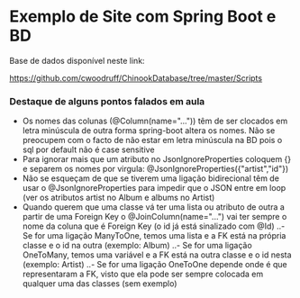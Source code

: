 # Exemplo de Site com Spring Boot e BD

Base de dados disponível neste link:

https://github.com/cwoodruff/ChinookDatabase/tree/master/Scripts

### Destaque de alguns pontos falados em aula

- Os nomes das colunas (@Column(name="...")) têm de ser clocados em letra minúscula de outra forma spring-boot altera os nomes. Não se preocupem com o facto de não estar em letra minúscula na BD pois o sql por default não é case sensitive 
- Para ignorar mais que um atributo no JsonIgnoreProperties coloquem {} e separem os nomes por virgula: @JsonIgnoreProperties({"artist","id"})
- Não se esqueçam de que se tiverem uma ligação bidirecional têm de usar o @JsonIgnoreProperties para impedir que o JSON entre em loop (ver os atributos artist no Album e albums no Artist)
- Quando querem que uma classe vá ter uma lista ou atributo de outra a partir de uma Foreign Key o @JoinColumn(name="...") vai ter sempre o nome da coluna que é Foreign Key (o id já está sinalizado com @Id)
..- Se for uma ligação ManyToOne, temos uma lista e a FK está na própria classe e o id na outra (exemplo: Album)
..- Se for uma ligação OneToMany, temos uma variável e a FK está na outra classe e o id nesta (exemplo: Artist)
..- Se for uma ligação OneToOne depende onde é que representaram a FK, visto que ela pode ser sempre colocada em qualquer uma das classes (sem exemplo)

